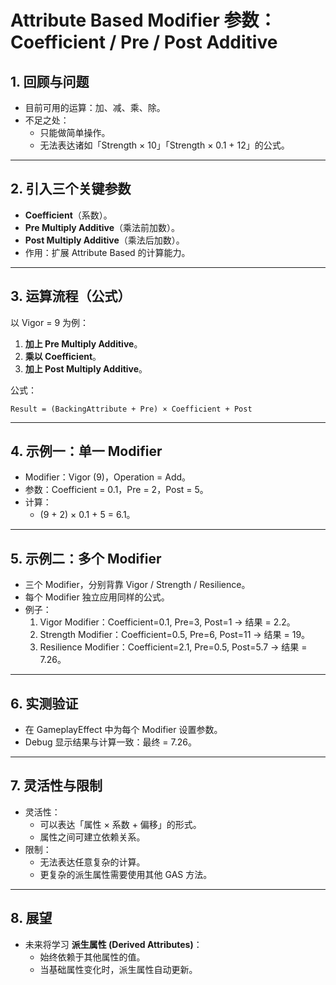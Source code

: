 # **Attribute Based Modifier 参数：Coefficient / Pre / Post Additive**

## 1. 回顾与问题

- 目前可用的运算：加、减、乘、除。
- 不足之处：
  - 只能做简单操作。
  - 无法表达诸如「Strength × 10」「Strength × 0.1 + 12」的公式。

------

## 2. 引入三个关键参数

- **Coefficient**（系数）。
- **Pre Multiply Additive**（乘法前加数）。
- **Post Multiply Additive**（乘法后加数）。
- 作用：扩展 Attribute Based 的计算能力。

------

## 3. 运算流程（公式）

以 Vigor = 9 为例：

1. **加上 Pre Multiply Additive**。
2. **乘以 Coefficient**。
3. **加上 Post Multiply Additive**。

公式：

```
Result = (BackingAttribute + Pre) × Coefficient + Post
```

------

## 4. 示例一：单一 Modifier

- Modifier：Vigor (9)，Operation = Add。
- 参数：Coefficient = 0.1，Pre = 2，Post = 5。
- 计算：
  - (9 + 2) × 0.1 + 5 = 6.1。

------

## 5. 示例二：多个 Modifier

- 三个 Modifier，分别背靠 Vigor / Strength / Resilience。
- 每个 Modifier 独立应用同样的公式。
- 例子：
  1. Vigor Modifier：Coefficient=0.1, Pre=3, Post=1 → 结果 = 2.2。
  2. Strength Modifier：Coefficient=0.5, Pre=6, Post=11 → 结果 = 19。
  3. Resilience Modifier：Coefficient=2.1, Pre=0.5, Post=5.7 → 结果 = 7.26。

------

## 6. 实测验证

- 在 GameplayEffect 中为每个 Modifier 设置参数。
- Debug 显示结果与计算一致：最终 = 7.26。

------

## 7. 灵活性与限制

- 灵活性：
  - 可以表达「属性 × 系数 + 偏移」的形式。
  - 属性之间可建立依赖关系。
- 限制：
  - 无法表达任意复杂的计算。
  - 更复杂的派生属性需要使用其他 GAS 方法。

------

## 8. 展望

- 未来将学习 **派生属性 (Derived Attributes)**：
  - 始终依赖于其他属性的值。
  - 当基础属性变化时，派生属性自动更新。

